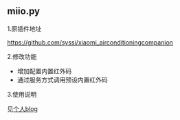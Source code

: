 ## miio.py ##

1.原插件地址

https://github.com/syssi/xiaomi_airconditioningcompanion

2.修改功能
  - 增加配置内置红外码
  - 通过服务方式调用预设内置红外码
  
3.使用说明

  见[个人blog](https://ljr.im/2018/10/26/ha-plugin-·-change-bolian-rm-and-airconditioning-partner-infrared-function/)
